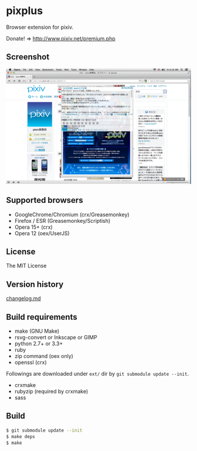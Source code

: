 pixplus
=======

Browser extension for pixiv.

Donate! => http://www.pixiv.net/premium.php

## Screenshot

![Popup](screenshot/mac_opera12_popup.png)

## Supported browsers

* GoogleChrome/Chromium (crx/Greasemonkey)
* Firefox / ESR (Greasemonkey/Scriptish)
* Opera 15+ (crx)
* Opera 12 (oex/UserJS)

## License

The MIT License

## Version history

[changelog.md](changelog.md)

## Build requirements

* make (GNU Make)
* rsvg-convert or Inkscape or GIMP
* python 2.7+ or 3.3+
* ruby
* zip command (oex only)
* openssl (crx)

Followings are downloaded under `ext/` dir by `git submodule update --init`.

* crxmake
* rubyzip (required by crxmake)
* sass

## Build

```bash
$ git submodule update --init
$ make deps
$ make
```
